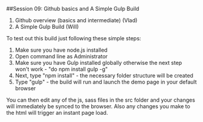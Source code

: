 ##Session 09: Github basics and A Simple Gulp Build

1. Github overview (basics and intermediate) (Vlad)
2. A Simple Gulp Build (Will)

To test out this build just following these simple steps:

1. Make sure you have node.js installed
2. Open command line as Administrator
3. Make sure you have Gulp installed globally otherwise the next step won't work - "do npm install gulp -g"
4. Next, type "npm install" - the necessary folder structure will be created
5. Type "gulp" - the build will run and launch the demo page in your default browser

You can then edit any of the js, sass files in the src folder and your changes will immediately be synced to the browser. Also any changes you make to the html will trigger an instant page load.

